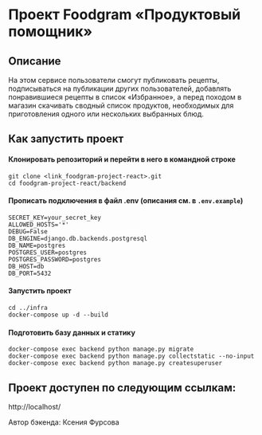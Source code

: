 # Проект Foodgram «Продуктовый помощник»

## Описание

На этом сервисе пользователи смогут публиковать рецепты, подписываться на публикации других пользователей, добавлять понравившиеся рецепты в список «Избранное», а перед походом в магазин скачивать сводный список продуктов, необходимых для приготовления одного или нескольких выбранных блюд.


## Как запустить проект

#### Клонировать репозиторий и перейти в него в командной строке

```shell
git clone <link_foodgram-project-react>.git
cd foodgram-project-react/backend
```
#### Прописать подключения в файл .env (описания см. в `.env.example`)
```
SECRET_KEY=your_secret_key
ALLOWED_HOSTS='*'
DEBUG=False
DB_ENGINE=django.db.backends.postgresql
DB_NAME=postgres
POSTGRES_USER=postgres
POSTGRES_PASSWORD=postgres
DB_HOST=db
DB_PORT=5432
```

#### Запустить проект 

```shell
cd ../infra
docker-compose up -d --build
```

#### Подготовить базу данных и статику 

```shell
docker-compose exec backend python manage.py migrate
docker-compose exec backend python manage.py collectstatic --no-input
docker-compose exec backend python manage.py createsuperuser
```

## Проект доступен по следующим ссылкам:
http://localhost/

Автор бэкенда: Ксения Фурсова
